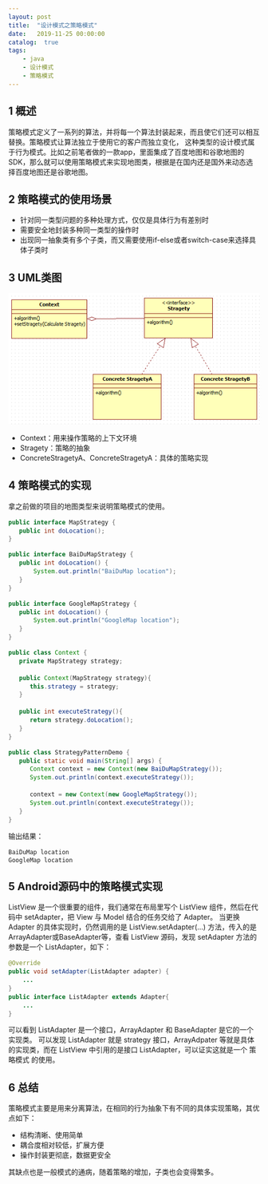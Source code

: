 ```yaml
---
layout: post
title:  "设计模式之策略模式"
date:   2019-11-25 00:00:00
catalog:  true
tags:
    - java
    - 设计模式
    - 策略模式
---
```




## 1 概述

策略模式定义了一系列的算法，并将每一个算法封装起来，而且使它们还可以相互替换。策略模式让算法独立于使用它的客户而独立变化， 这种类型的设计模式属于行为模式。比如之前笔者做的一款app，里面集成了百度地图和谷歌地图的SDK，那么就可以使用策略模式来实现地图类，根据是在国内还是国外来动态选择百度地图还是谷歌地图。

## 2 策略模式的使用场景

-  针对同一类型问题的多种处理方式，仅仅是具体行为有差别时
- 需要安全地封装多种同一类型的操作时
- 出现同一抽象类有多个子类，而又需要使用if-else或者switch-case来选择具体子类时

## 3 UML类图

![uml-stragety](/images/design-partten/uml-stragety.png)

- Context：用来操作策略的上下文环境
- Stragety：策略的抽象
- ConcreteStragetyA、ConcreteStragetyA：具体的策略实现

## 4 策略模式的实现

拿之前做的项目的地图类型来说明策略模式的使用。

```java
public interface MapStrategy {
   public int doLocation();
}
```

```java
public interface BaiDuMapStrategy {
   public int doLocation() {
       System.out.println("BaiDuMap location");
   }
}
```

```java
public interface GoogleMapStrategy {
   public int doLocation() {
       System.out.println("GoogleMap location");
   }
}
```

```java
public class Context {
   private MapStrategy strategy;

   public Context(MapStrategy strategy){
      this.strategy = strategy;
   }

   public int executeStrategy(){
      return strategy.doLocation();
   }
}
```

```java
public class StrategyPatternDemo {
   public static void main(String[] args) {
      Context context = new Context(new BaiDuMapStrategy());
      System.out.println(context.executeStrategy());

      context = new Context(new GoogleMapStrategy());
      System.out.println(context.executeStrategy());
   }
}
```

输出结果：

```logcat
BaiDuMap location
GoogleMap location
```

## 5 Android源码中的策略模式实现

ListView 是一个很重要的组件，我们通常在布局里写个 ListView 组件，然后在代码中 setAdapter，把 View 与 Model 结合的任务交给了 Adapter。
当更换 Adapter 的具体实现时，仍然调用的是 ListView.setAdapter(…) 方法，传入的是ArrayAdapter或BaseAdapter等，查看 ListView 源码，发现 setAdapter 方法的参数是一个 ListAdapter，如下：

```java
@Override
public void setAdapter(ListAdapter adapter) {
    ...
}
public interface ListAdapter extends Adapter{
    ...
} 
```
可以看到 ListAdapter 是一个接口，ArrayAdapter 和 BaseAdapter 是它的一个实现类。
可以发现 ListAdapter 就是 strategy 接口，ArrayAdpater 等就是具体的实现类，而在 ListView 中引用的是接口 ListAdapter，可以证实这就是一个 策略模式 的使用。

## 6 总结

策略模式主要是用来分离算法，在相同的行为抽象下有不同的具体实现策略，其优点如下：

- 结构清晰、使用简单
- 耦合度相对较低，扩展方便
- 操作封装更彻底，数据更安全

其缺点也是一般模式的通病，随着策略的增加，子类也会变得繁多。